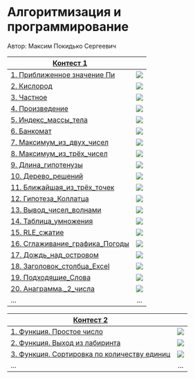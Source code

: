# Алгоритмизация и программирование

Автор: Максим Покидько Сергеевич

|[Контест 1](https://contest.yandex.ru/contest/52142/problems/) |  |
| --- | :-: |
| [1. Приближенное значение Пи](1_Курс/Contest_01/1.Приближенное_значение_Пи/source.cpp) | ![](./img/cpp.png) |
| [2. Кислород](1_Курс/Contest_01/2.Кислород/source.go) |  ![](./img/go.png) |
| [3. Частное](1_Курс/Contest_01/3.Частное/source.cpp) | ![](./img/cpp.png) |
| [4. Произведение](1_Курс/Contest_01/4.Произведение/source.go) | ![](./img/cpp.png) |
| [5. Индекс_массы_тела](1_Курс/Contest_01/5.Индекс_массы_тела/source.cpp) | ![](./img/cpp.png) |
| [6. Банкомат](1_Курс/Contest_01/6.Банкомат/source.go) | ![](./img/cpp.png) |
| [7. Максимум_из_двух_чисел](1_Курс/Contest_01/7.Максимум_из_двух_чисел/source.cpp) | ![](./img/cpp.png) |
| [8. Максимум_из_трёх_чисел](1_Курс/Contest_01/8.Максимум_из_трёх_чисел/source.go) | ![](./img/cpp.png) |
| [9. Длина_гипотенузы](1_Курс/Contest_01/9.Длина_гипотенузы/source.cpp) | ![](./img/cpp.png) |
| [10. Дерево_решений](1_Курс/Contest_01/10.Дерево_решений/source.go) | ![](./img/cpp.png) |
| [11. Ближайшая_из_трёх_точек](1_Курс/Contest_01/11.Ближайшая_из_трёх_точек/source.cpp) | ![](./img/cpp.png) |
| [12. Гипотеза_Коллатца](1_Курс/Contest_01/12.Гипотеза_Коллатца/source.go) | ![](./img/cpp.png) |
| [13. Вывод_чисел_волнами](1_Курс/Contest_01/13.Вывод_чисел_волнами/source.cpp) | ![](./img/cpp.png) |
| [14. Таблица_умножения](1_Курс/Contest_01/14.Таблица_умножения/source.go.cpp) | ![](./img/cpp.png) |
| [15. RLE_сжатие](1_Курс/Contest_01/15.RLE_сжатие/source.cpp) | ![](./img/cpp.png) |
| [16. Сглаживание_графика_Погоды](1_Курс/Contest_01/16.Сглаживание_графика_Погоды/source.go) | ![](./img/cpp.png) |
| [17. Дождь_над_островом](1_Курс/Contest_01/17.Дождь_над_островом/source.cpp) | ![](./img/cpp.png) |
| [18. Заголовок_столбца_Excel](1_Курс/Contest_01/18.Заголовок_столбца_Excel/source.cpp) | ![](./img/cpp.png) |
| [19. Подходящие_Слова](1_Курс/Contest_01/19.Подходящие_Слова/source.cpp) | ![](./img/cpp.png) |
| [20. Анаграмма._2_числа](1_Курс/Contest_01/20.Анаграмма._2_числа/source.cpp) | ![](./img/cpp.png) |
| ... | ... |

|[Контест 2](https://contest.yandex.ru/contest/52676/problems/) |  |
| --- | :-: |
| [1. Функция. Простое число](./contest_02/01/main.cpp) | ![](./img/go.png) |
| [2. Функция. Выход из лабиринта](./contest_02/02/main.go) |  ![](./img/go.png) |
| [3. Функция. Сортировка по количеству единиц](./contest_02/03/main.cpp) | ![](./img/go.png) |
| ... | ... |
